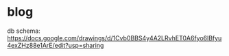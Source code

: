 # blog
db schema:
https://docs.google.com/drawings/d/1Cvb0BBS4y4A2LRvhET0A6fyo6lBfyu4exZHz88e1ArE/edit?usp=sharing